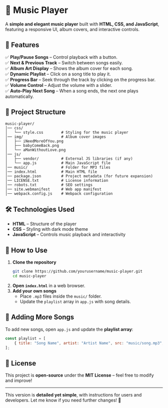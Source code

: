# 🎵 Music Player  

A **simple and elegant music player** built with **HTML, CSS, and JavaScript**, featuring a responsive UI, album covers, and interactive controls.  

## 🚀 Features  

✅ **Play/Pause Songs** – Control playback with a button.  
✅ **Next & Previous Track** – Switch between songs easily.  
✅ **Album Art Display** – Shows the album cover for each song.  
✅ **Dynamic Playlist** – Click on a song title to play it.  
✅ **Progress Bar** – Seek through the track by clicking on the progress bar.  
✅ **Volume Control** – Adjust the volume with a slider.  
✅ **Auto-Play Next Song** – When a song ends, the next one plays automatically.  

## 📂 Project Structure  

```
music-player/
│── css/
│   └── style.css        # Styling for the music player
│── img/                 # Album cover images
│   ├── iNeedMoreOfYou.png
│   ├── babyComeBack.png
│   └── aManWithoutLove.png
│── js/
│   ├── vendor/          # External JS libraries (if any)
│   └── app.js           # Main JavaScript file
│── music/               # Folder for MP3 files
│── index.html           # Main HTML file
│── package.json         # Project metadata (for future expansion)
│── LICENSE.txt          # License information
│── robots.txt           # SEO settings
│── site.webmanifest     # Web app manifest
│── webpack.config.js    # Webpack configuration
```

## 🛠 Technologies Used  

- **HTML** – Structure of the player  
- **CSS** – Styling with dark mode theme  
- **JavaScript** – Controls music playback and interactivity  

## 📝 How to Use  

1. **Clone the repository**  
   ```sh
   git clone https://github.com/yourusername/music-player.git
   cd music-player
   ```  
2. **Open `index.html`** in a web browser.  
3. **Add your own songs**  
   - Place `.mp3` files inside the `music/` folder.  
   - Update the `playlist` array in `app.js` with song details.  

## 🎵 Adding More Songs  

To add new songs, open `app.js` and update the **playlist array**:  

```js
const playlist = [
    { title: "Song Name", artist: "Artist Name", src: "music/song.mp3", img: "img/song.png" },
];
```

## 📜 License  

This project is **open-source** under the **MIT License** – feel free to modify and improve!  

---

This version is **detailed yet simple**, with instructions for users and developers. Let me know if you need further changes! 🚀

